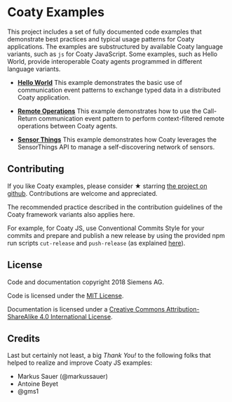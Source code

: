 # Coaty Examples

This project includes a set of fully documented code examples that demonstrate
best practices and typical usage patterns for Coaty applications. The examples
are substructured by available Coaty language variants, such as `js` for Coaty
JavaScript. Some examples, such as Hello World, provide interoperable Coaty
agents programmed in different language variants.

* [**Hello
  World**](https://github.com/coatyio/coaty-examples/tree/master/hello-world/js)
  This example demonstrates the basic use of communication event patterns to
  exchange typed data in a distributed Coaty application.

* [**Remote
  Operations**](https://github.com/coatyio/coaty-examples/tree/master/remote-operations/js)
  This example demonstrates how to use the Call-Return communication event
  pattern to perform context-filtered remote operations between Coaty agents.

* [**Sensor
  Things**](https://github.com/coatyio/coaty-examples/tree/master/sensor-things/js)
  This example demonstrates how Coaty leverages the SensorThings API to manage a
  self-discovering network of sensors.

## Contributing

If you like Coaty examples, please consider &#x2605; starring [the project on
github](https://github.com/coatyio/coaty-examples). Contributions are welcome
and appreciated.

The recommended practice described in the contribution guidelines of the Coaty
framework variants also applies here.

For example, for Coaty JS, use Conventional Commits Style for your commits and
prepare and publish a new release by using the provided npm run scripts
`cut-release` and `push-release` (as explained
[here](https://github.com/coatyio/coaty-js/blob/master/CONTRIBUTING.md)).

## License

Code and documentation copyright 2018 Siemens AG.

Code is licensed under the [MIT License](https://opensource.org/licenses/MIT).

Documentation is licensed under a
[Creative Commons Attribution-ShareAlike 4.0 International License](http://creativecommons.org/licenses/by-sa/4.0/).

## Credits

Last but certainly not least, a big *Thank You!* to the following folks that
helped to realize and improve Coaty JS examples:

* Markus Sauer (@markussauer)
* Antoine Beyet
* @gms1
